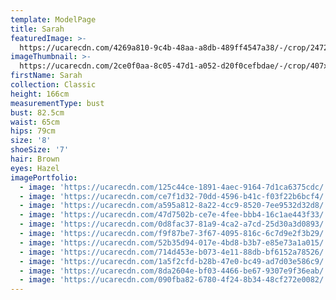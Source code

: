 ```yaml
---
template: ModelPage
title: Sarah
featuredImage: >-
  https://ucarecdn.com/4269a810-9c4b-48aa-a8db-489ff4547a38/-/crop/2472x1116/0,501/-/preview/
imageThumbnail: >-
  https://ucarecdn.com/2ce0f0aa-8c05-47d1-a052-d20f0cefbdae/-/crop/407x547/597,445/-/preview/
firstName: Sarah
collection: Classic
height: 166cm
measurementType: bust
bust: 82.5cm
waist: 65cm
hips: 79cm
size: '8'
shoeSize: '7'
hair: Brown
eyes: Hazel
imagePortfolio:
  - image: 'https://ucarecdn.com/125c44ce-1891-4aec-9164-7d1ca6375cdc/'
  - image: 'https://ucarecdn.com/ce7f1d32-70dd-4596-b41c-f03f22b6bcf4/'
  - image: 'https://ucarecdn.com/a595a812-8a22-4cc9-8520-7ee9532d32d8/'
  - image: 'https://ucarecdn.com/47d7502b-ce7e-4fee-bbb4-16c1ae443f33/'
  - image: 'https://ucarecdn.com/0d8fac37-81a9-4ca2-a7cd-25d30a3d0893/'
  - image: 'https://ucarecdn.com/f9f87be7-3f67-4095-816c-6c7d9e2f3b29/'
  - image: 'https://ucarecdn.com/52b35d94-017e-4bd8-b3b7-e85e73a1a015/'
  - image: 'https://ucarecdn.com/714d453e-b073-4e11-88db-bf6152a78526/'
  - image: 'https://ucarecdn.com/1a5f2cfd-b28b-47e0-bc49-ad7d03e586c9/'
  - image: 'https://ucarecdn.com/8da2604e-bf03-4466-be67-9307e9f36eab/'
  - image: 'https://ucarecdn.com/090fba82-6780-4f24-8b34-48cf272e0082/'
---
```


